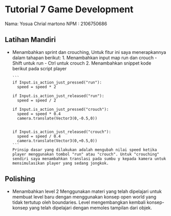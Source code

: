 # Tutorial 7 Game Development

Nama: Yosua Chrial martono
NPM : 2106750686

## Latihan Mandiri

- Menambahkan sprint dan crouching,
  Untuk fitur ini saya menerapkannya dalam tahapan berikut: 1. Menambahkan input map run dan crouch - Shift untuk run - Ctrl untuk crouch 2. Menambahkan snippet kode berikut pada script player

      ```
      if Input.is_action_just_pressed("run"):
      	speed = speed * 2

      if Input.is_action_just_released("run"):
      	speed = speed / 2

      if Input.is_action_just_pressed("crouch"):
      	speed = speed * 0.4
      	camera.translate(Vector3(0,-0.5,0))


      if Input.is_action_just_released("crouch"):
      	speed = speed / 0.4
      	camera.translate(Vector3(0,+0.5,0))
      ```
      Prinsip dasar yang dilakukan adalah mengubah nilai speed ketika player menggunakan tombol "run" atau "crouch". Untuk "crouching" sendiri saya menambahkan translasi pada sumbu y kepada kamera untuk mensimulasikan player yang sedang jongkok.

## Polishing

- Menambahkan level 2
  Menggunakan materi yang telah dipelajari untuk membuat level baru dengan menggunakan konsep open world yang tidak tertutup oleh boundaries.
  Level mengembangkan kembali konsep-konsep yang telah dipelajari dengan memoles tampilan dari objek.
